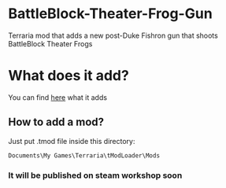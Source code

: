 # BattleBlock-Theater-Frog-Gun
Terraria mod that adds a new post-Duke Fishron gun that shoots BattleBlock Theater Frogs
# What does it add?
You can find [here](https://mrquba.github.io/subpages/wiki/terraria/frogGun/main.html) what it adds
## How to add a mod?
  Just put .tmod file inside this directory:
  ```
  Documents\My Games\Terraria\tModLoader\Mods
  ```
  ### It will be published on steam workshop soon

